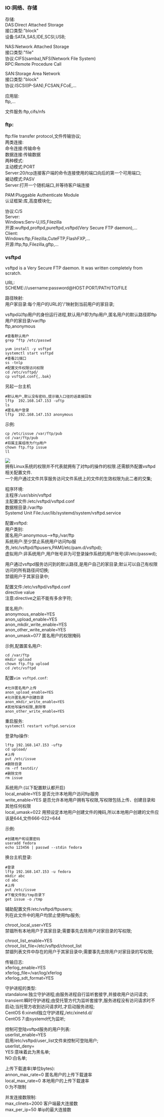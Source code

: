### IO:网络、存储  
存储:  
DAS:Direct Attached Storage  
接口类型:"block"  
设备:SATA,SAS,IDE,SCSI,USB;  

NAS:Network Attached Storage  
接口类型:"file"  
协议:CIFS(samba),NFS(Network File System)  
RPC:Remote Procedure Call  

SAN:Storage Area Network  
接口类型:"block"  
协议:ISCSI(IP-SAN),FCSAN,FCoE,...  

应用层:  
ftp,...   

文件服务:ftp,cifs/nfs  

### ftp:  
ftp:file transfer protocol,文件传输协议;  
两类连接:  
命令连接:传输命令  
数据连接:传输数据  
两种模式:  
主动模式:PORT  
Server:20/tcp连接客户端的命令连接使用的端口向后的第一个可用端口;  
被动模式:PASV  
Server:打开一个随机端口,并等待客户端连接  

PAM:Pluggable Authenticate Module  
认证框架:库,高度模块化;  

协议:C/S  
Server:  
Windows:Serv-U,IIS,Filezilla  
开源:wuftpd,proftpd,pureftpd,vsftpd(Very Secure FTP daemon),...  
Client:  
Windows:ftp,Filezilla,CuteFTP,FlashFXP,...  
开源:lftp,ftp,Filezilla,gftp,...  

### vsftpd  
vsftpd is a Very Secure FTP daemon. It was written completely from scratch.  

URL:  
SCHEME://username:password@HOST:PORT/PATH/TO/FILE  

路径映射:  
用户家目录:每个用户的URL的'/'映射到当前用户的家目录;  

vsftpd以ftp用户的身份运行进程,默认用户即为ftp用户,匿名用户的默认路径即ftp用户的家目录/var/ftp  
ftp,anonymous  

```shell
#查看默认用户
grep ^ftp /etc/passwd
```


```shell
yum install -y vsftpd
systemctl start vsftpd
#查看21端口
ss -tnlp
#配置文件权限访问权限
cd /etc/vsftpd/
cp vsftpd.conf{,.bak}
```


另起一台主机  
```shell
#默认用户,默认没有密码,提示输入口径的话直接回车
lftp  192.168.147.153 -uftp
ls
#匿名用户登录
lftp  192.168.147.153 anonymous
```

示例:  
```shell
cp /etc/issue /var/ftp/pub
cd /var/ftp/pub
#将属主属组改为ftp用户
chown ftp.ftp issue
ll
```
![](https://images.gitee.com/uploads/images/2019/0916/094955_7d047699_1479682.png)    
拥有Linux系统的权限并不代表就拥有了对ftp的操作的权限.还需额外配置vsftpd相关配置文件.    
一个用户通过文件共享服务访问文件系统上的文件的生效权限为此二者的交集;   

程序环境:  
主程序:/usr/sbin/vsftpd    
主配置文件:/etc/vsftpd/vsftpd.conf   
数据根目录:/var/ftp  
Systemd Unit File:/usr/lib/systemd/system/vsftpd.service   

配置vsftpd:  
用户类别:  
匿名用户:anonymous-->ftp,/var/ftp  
系统用户:至少禁止系统用户访问ftp服务,/etc/vsftpd/ftpusers,PAM(/etc/pam.d/vsftpd);   
虚拟用户:非系统用户,用户账号非为可登录操作系统的用户账号(非/etc/passwd);   

用户通过vsftpd服务访问到的默认路径,是用户自己的家目录;默认可以自己有权限访问的所有路径间切换;  
禁锢用户于其家目录中;  

配置文件:/etc/vsftpd/vsftpd.conf    
directive value   
注意:directive之前不能有多余字符;   

匿名用户:  
anonymous_enable=YES    
anon_upload_enable=YES   
anon_mkdir_write_enable=YES   
anon_other_write_enable=YES   
anon_umask=077  匿名用户的权限掩码  

示例,配置匿名用户:  
```shell
cd /var/ftp 
mkdir upload 
chown ftp.ftp upload
cd /etc/vsftpd
```
配置`vim vsftpd.conf`:  
```
#允许匿名用户上传
anon_upload_enable=YES
#允许匿名用户创建目录
anon_mkdir_write_enable=YES
#其他写操作权限,删除等
anon_other_write_enable=YES
```
重启服务:  
`systemctl restart vsftpd.service`  

登录ftp操作:  
```shell
lftp 192.168.147.153 -uftp
cd upload/
#上传
put /etc/issue
#删除目录
rm -rf testdir/
#删除文件
rm issue
```

系统用户:(以下配置默认都开启)  
local_enable=YES  是否允许本地用户访问ftp服务  
write_enable=YES  是否允许本地用户拥有写权限,写权限包括上传、创建目录和其他任何权限  
local_umask=022   用预设定本地用户创建文件的掩码,所以本地用户创建的文件应该是644,文件666-022=644  

示例:  
```shell
#创建用户和设置密码
useradd fedora
echo 123456 | passwd --stdin fedora
```
换台主机登录:  
```shell
#登录
lftp 192.168.147.153 -u fedora
mkdir abc
cd abc
#上传
put /etc/issue  
#下载文件到/tmp目录下
get issue -o /tmp
```

辅助配置文件/etc/vsftpd/ftpusers;   
列在此文件中的用户均禁止使用ftp服务;   

chroot_local_user=YES  
禁锢所有本地用户于其家目录;需要事先去除用户对家目录的写权限;  

chroot_list_enable=YES  
chroot_list_file=/etc/vsftpd/chroot_list  
禁锢列表文件中存在的用户于其家目录中;需要事先去除用户对家目录的写权限;  

传输日志:  
xferlog_enable=YES  
xferlog_file=/var/log/xferlog  
xferlog_sdt_format=YES  

守护进程的类型:  
standalone:独立守护进程;由服务进程自行监听套接字,并接收用户访问请求;  
transient:瞬时守护进程;由受托管方代为监听套接字,服务进程没有访问请求时不启动;当托管方收到访问请求时,才启动服务进程;  
CentOS 6:xinetd独立守护进程,/etc/xinetd.d/  
CentOS 7:由systemd代为监听;  

控制可登陆vsftpd服务的用户列表:  
userlist_enable=YES  
启用/etc/vsftpd/user_list文件来控制可登陆用户;  
userlist_deny=  
YES:意味着此为黑名单;  
NO:白名单;  

上传下载速率(单位bytes):  
annon_max_rate=0  匿名用户的上传下载速率  
local_max_rate=0  本地用户的上传下载速率  
0:为不限制  

并发连接数限制:  
max_clinets=2000  客户端最大连接数  
max_per_ip=50     单ip的最大连接数  











